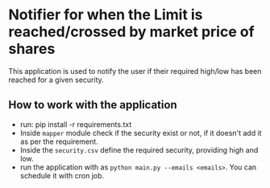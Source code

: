 # Notifier for when the Limit is reached/crossed by market price of shares

This application is used to notify the user if their required high/low has been reached for a given security.

## How to work with the application
* run: pip install -r requirements.txt
* Inside `mapper` module check if the security exist or not, if it doesn't add it as per the requirement.
* Inside the `security.csv` define the required security, providing high and low.
* run the application with as `python main.py --emails <emails>`. You can schedule it with cron job.
